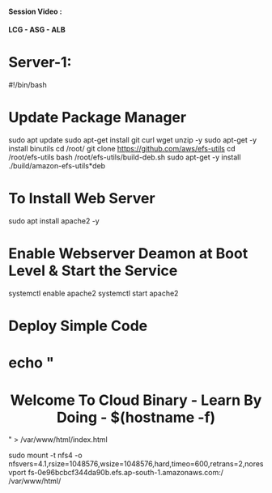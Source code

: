 #### Session Video :

#### LCG - ASG - ALB


# Server-1:

#!/bin/bash

# Update Package Manager
sudo apt update
sudo apt-get install git curl wget unzip -y
sudo apt-get -y install binutils
cd /root/
git clone https://github.com/aws/efs-utils
cd /root/efs-utils
bash /root/efs-utils/build-deb.sh
sudo apt-get -y install ./build/amazon-efs-utils*deb

# To Install Web Server 
sudo apt install apache2 -y 

# Enable Webserver Deamon at Boot Level & Start the Service 
systemctl enable apache2
systemctl start apache2

# Deploy Simple Code 
# echo "<h1><center>Welcome To Cloud Binary - Learn By Doing - $(hostname -f)</center></h1>" > /var/www/html/index.html

sudo mount -t nfs4 -o nfsvers=4.1,rsize=1048576,wsize=1048576,hard,timeo=600,retrans=2,noresvport fs-0e96bcbcf344da90b.efs.ap-south-1.amazonaws.com:/ /var/www/html/

